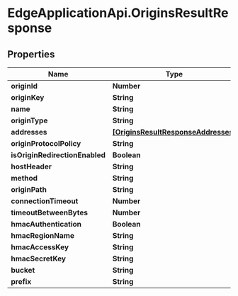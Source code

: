 # EdgeApplicationApi.OriginsResultResponse

## Properties

Name | Type | Description | Notes
------------ | ------------- | ------------- | -------------
**originId** | **Number** |  | [optional] 
**originKey** | **String** |  | [optional] 
**name** | **String** |  | 
**originType** | **String** |  | [optional] 
**addresses** | [**[OriginsResultResponseAddresses]**](OriginsResultResponseAddresses.md) |  | [optional] 
**originProtocolPolicy** | **String** |  | [optional] 
**isOriginRedirectionEnabled** | **Boolean** |  | [optional] 
**hostHeader** | **String** |  | [optional] 
**method** | **String** |  | [optional] 
**originPath** | **String** |  | [optional] 
**connectionTimeout** | **Number** |  | [optional] 
**timeoutBetweenBytes** | **Number** |  | [optional] 
**hmacAuthentication** | **Boolean** |  | [optional] 
**hmacRegionName** | **String** |  | [optional] 
**hmacAccessKey** | **String** |  | [optional] 
**hmacSecretKey** | **String** |  | [optional] 
**bucket** | **String** |  | [optional] 
**prefix** | **String** |  | [optional] 


